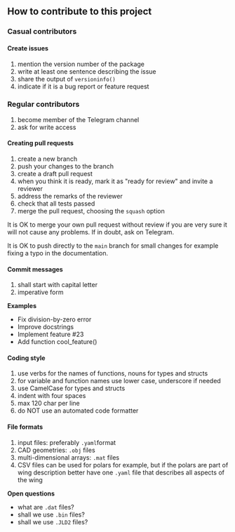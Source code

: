 ## How to contribute to this project

### Casual contributors

#### Create issues
1. mention the version number of the package
1. write at least one sentence describing the issue
1. share the output of `versioninfo()`
1. indicate if it is a bug report or feature request

### Regular contributors
1. become member of the Telegram channel
1. ask for write access

#### Creating pull requests
1. create a new branch
1. push your changes to the branch
1. create a draft pull request
1. when you think it is ready, mark it as "ready for review" and invite a reviewer
1. address the remarks of the reviewer
1. check that all tests passed
1. merge the pull request, choosing the `squash` option

It is OK to merge your own pull request without review if you are very sure it will not cause any problems. If in doubt, ask on Telegram.

It is OK to push directly to the `main` branch for small changes for example fixing a typo in the documentation.

#### Commit messages
1. shall start with capital letter
1. imperative form

**Examples**
- Fix division-by-zero error
- Improve docstrings
- Implement feature #23
- Add function cool_feature()

#### Coding style
1. use verbs for the names of functions, nouns for types and structs
1. for variable and function names use lower case, underscore if needed
1. use CamelCase for types and structs
1. indent with four spaces
1. max 120 char per line
1. do NOT use an automated code formatter

#### File formats
1. input files: preferably `.yaml`format
1. CAD geometries: `.obj` files
1. multi-dimensional arrays: `.mat` files
1. CSV files can be used for polars for example, but if the polars are part of wing description better have one `.yaml` file that describes all aspects of the wing

**Open questions** 
- what are `.dat` files?
- shall we use `.bin` files?
- shall we use `.JLD2` files?